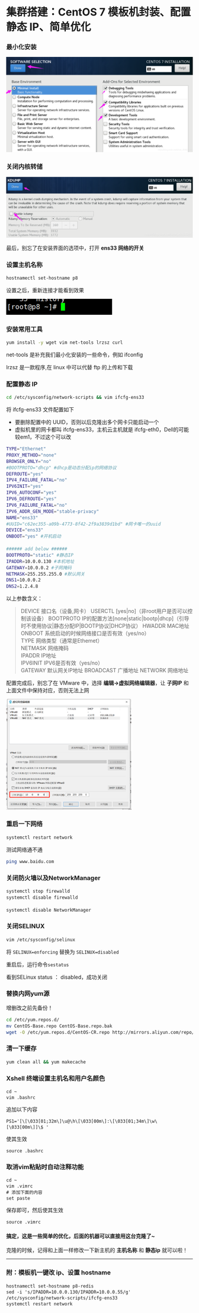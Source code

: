 # 集群搭建：CentOS 7 模板机封装、配置静态 IP、简单优化

### 最小化安装



<img src="../../images/2020070620130473.png" style="zoom: 50%;" />

### 关闭内核转储

<img src="../../images/20200706201609567.png" style="zoom: 67%;" />

最后，别忘了在安装界面的选项中，打开 **ens33 网络的开关**



### 设置主机名称

```bash
hostnamectl set-hostname p8
```

设置之后，重新连接才能看到效果

![在这里插入图片描述](../../images/20200707000056412.png)



### 安装常用工具

```bash
yum install -y wget vim net-tools lrzsz curl
```

net-tools 是补充我们最小化安装的一些命令，例如 ifconfig

lrzsz 是一款程序,在 linux 中可以代替 ftp 的上传和下载

### 配置静态 IP

```bash
cd /etc/sysconfig/network-scripts && vim ifcfg-ens33
```

将 ifcfg-ens33 文件配置如下

- 要删除配置中的 UUID，否则以后克隆出多个网卡只能启动一个
- 虚拟机里的网卡都叫 ifcfg-ens33，主机云主机就是 ifcfg-eth0，Dell的可能较em1，不过这个可以改

```bash
TYPE="Ethernet"
PROXY_METHOD="none"
BROWSER_ONLY="no"
#BOOTPROTO="dhcp" #dhcp是动态分配ip的网络协议
DEFROUTE="yes"
IPV4_FAILURE_FATAL="no"
IPV6INIT="yes"
IPV6_AUTOCONF="yes"
IPV6_DEFROUTE="yes"
IPV6_FAILURE_FATAL="no"
IPV6_ADDR_GEN_MODE="stable-privacy"
NAME="ens33"
#UUID="c62ec355-a09b-4773-8f42-2f9a3839d1bd" #网卡唯一的uuid
DEVICE="ens33"
ONBOOT="yes" #开机启动

###### add below ######
BOOTPROTO="static" #静态IP
IPADDR=10.0.0.130 #本机地址
GATEWAY=10.0.0.2 #子网掩码
NETMASK=255.255.255.0 #默认网关
DNS1=10.0.0.2
DNS2=1.2.4.8
```

以上参数含义：

>DEVICE     接口名（设备,网卡）
>USERCTL    [yes|no]（非root用户是否可以控制该设备）
>BOOTPROTO  IP的配置方法[none|static|bootp|dhcp]（引导时不使用协议|静态分配IP|BOOTP协议|DHCP协议）
>HWADDR     MAC地址   
>ONBOOT     系统启动的时候网络接口是否有效（yes/no）   
>TYPE       网络类型（通常是Ethemet）   
>NETMASK    网络掩码   
>IPADDR     IP地址   
>IPV6INIT   IPV6是否有效（yes/no）   
>GATEWAY    默认网关IP地址
>BROADCAST  广播地址
>NETWORK    网络地址

配置完成后，别忘了在 VMware 中，选择 **编辑->虚拟网络编辑器**，让 **子网IP** 和上面文件中保持对应，否则无法上网

<img src="../../images/20201228170930790.png" alt="在这里插入图片描述" style="zoom:33%;" />

### 重启一下网络

```bash
systemctl restart network
```

测试网络通不通

```bash
ping www.baidu.com
```



### 关闭防火墙以及NetworkManager

```bash
systemctl stop firewalld
systemctl disable firewalld 

systemctl disable NetworkManager
```



### 关闭SELINUX

```bash
vim /etc/sysconfig/selinux
```

将 `SELINUX=enforcing` 替换为 `SELINUX=disabled`

重启后，运行命令`sestatus`

看到SELinux status ：  disabled，成功关闭



### 替换内网yum源

增删改之前先备份！

```bash
cd /etc/yum.repos.d/
mv CentOS-Base.repo CentOS-Base.repo.bak
wget -O /etc/yum.repos.d/CentOS-CR.repo http://mirrors.aliyun.com/repo/Centos-7.repo
```



### 清一下缓存

```bash
yum clean all && yum makecache
```



### Xshell 终端设置主机名和用户名颜色

```shell
cd ~
vim .bashrc
```

追加以下内容

```shell
PS1='[\[\033[01;32m\]\u@\h\[\033[00m\]:\[\033[01;34m\]\w\[\033[00m\]]\$ '
```

使其生效

```shell
source .bashrc
```

### 取消vim粘贴时自动注释功能

```
cd ~
vim .vimrc
# 添加下面的内容
set paste
```

保存即可，然后使其生效

```
source .vimrc
```



#### 搞定，这是一些简单的优化，后面的机器可以直接用这台克隆了~

克隆的时候，记得和上面一样修改一下新主机的 **主机名称** 和 **静态ip** 就可以啦！



---

### 附：模板机一键改 ip、设置 hostname

```shell
hostnamectl set-hostname p8-redis
sed -i 's/IPADDR=10.0.0.130/IPADDR=10.0.0.55/g' /etc/sysconfig/network-scripts/ifcfg-ens33
systemctl restart network
```

